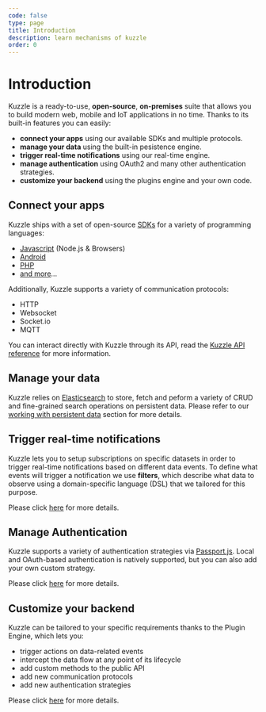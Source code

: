 ```yaml
---
code: false
type: page
title: Introduction
description: learn mechanisms of kuzzle
order: 0
---
```


# Introduction

Kuzzle is a ready-to-use, **open-source**, **on-premises** suite that allows you to build modern web, mobile and IoT applications in no time. Thanks to its built-in features you can easily:

- **connect your apps** using our available SDKs and multiple protocols.
- **manage your data** using the built-in pesistence engine.
- **trigger real-time notifications** using our real-time engine.
- **manage authentication** using OAuth2 and many other authentication strategies.
- **customize your backend** using the plugins engine and your own code.

## Connect your apps

Kuzzle ships with a set of open-source [SDKs](/sdk) for a variety of programming languages:

- [Javascript](https://github.com/kuzzleio/sdk-javascript) (Node.js & Browsers)
- [Android](https://github.com/kuzzleio/sdk-android)
- [PHP](https://github.com/kuzzleio/sdk-php)
- [and more](/sdk)...

Additionally, Kuzzle supports a variety of communication protocols:

- HTTP
- Websocket
- Socket.io
- MQTT

You can interact directly with Kuzzle through its API, read the [Kuzzle API reference](/core/1/api) for more information.

## Manage your data

Kuzzle relies on [Elasticsearch](https://www.elastic.co/) to store, fetch and peform a variety of CRUD and fine-grained search operations on persistent data. Please refer to our [working with persistent data](/core/1/guides/essentials/persisted/) section for more details.

## Trigger real-time notifications

Kuzzle lets you to setup subscriptions on specific datasets in order to trigger real-time notifications based on different data events.
To define what events will trigger a notification we use **filters**, which describe what data to observe using a domain-specific language (DSL) that we tailored for this purpose.

Please click [here](/core/1/guides/essentials/real-time/) for more details.

## Manage Authentication

Kuzzle supports a variety of authentication strategies via [Passport.js](http://passportjs.org/). Local and OAuth-based authentication is natively supported, but you can also add your own custom strategy.

Please click [here](/core/1/guides/essentials/security/) for more details.

## Customize your backend

Kuzzle can be tailored to your specific requirements thanks to the Plugin Engine, which lets you:

- trigger actions on data-related events
- intercept the data flow at any point of its lifecycle
- add custom methods to the public API
- add new communication protocols
- add new authentication strategies

Please click [here](/core/1/guides/essentials/plugins/) for more details.
